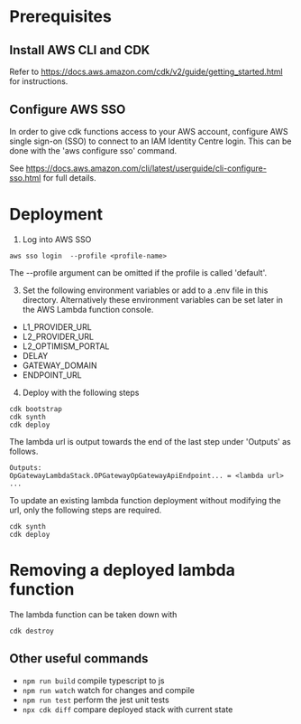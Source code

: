 # Prerequisites

## Install AWS CLI and CDK

Refer to https://docs.aws.amazon.com/cdk/v2/guide/getting_started.html for instructions.

## Configure AWS SSO

In order to give cdk functions access to your AWS account, configure AWS single sign-on (SSO) to connect to an IAM Identity Centre login. This can be done with the 'aws configure sso' command. 

See https://docs.aws.amazon.com/cli/latest/userguide/cli-configure-sso.html for full details.

# Deployment

1. Log into AWS SSO
```
aws sso login  --profile <profile-name>
```
The --profile argument can be omitted if the profile is called 'default'.

3. Set the following environment variables or add to a .env file in this directory. Alternatively these environment variables can be set later in the AWS Lambda function console.

- L1_PROVIDER_URL
- L2_PROVIDER_URL
- L2_OPTIMISM_PORTAL
- DELAY
- GATEWAY_DOMAIN
- ENDPOINT_URL

4. Deploy with the following steps
```
cdk bootstrap
cdk synth
cdk deploy
```
The lambda url is output towards the end of the last step under 'Outputs' as follows.
```
Outputs:
OpGatewayLambdaStack.OPGatewayOpGatewayApiEndpoint... = <lambda url>
...
```
To update an existing lambda function deployment without modifying the url, only the following steps are required.
```
cdk synth
cdk deploy
```

# Removing a deployed lambda function
The lambda function can be taken down with
```
cdk destroy
```
## Other useful commands

* `npm run build`   compile typescript to js
* `npm run watch`   watch for changes and compile
* `npm run test`    perform the jest unit tests
* `npx cdk diff`    compare deployed stack with current state
